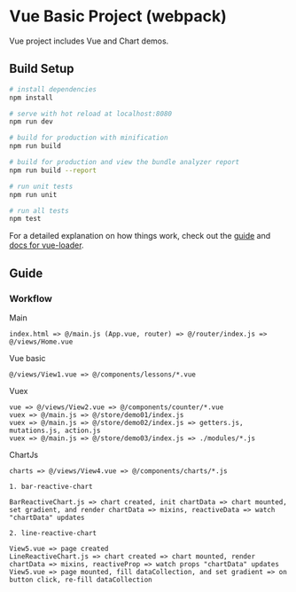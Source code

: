 # Vue Basic Project (webpack)

Vue project includes Vue and Chart demos.

## Build Setup

```bash
# install dependencies
npm install

# serve with hot reload at localhost:8080
npm run dev

# build for production with minification
npm run build

# build for production and view the bundle analyzer report
npm run build --report

# run unit tests
npm run unit

# run all tests
npm test
```

For a detailed explanation on how things work, check out the [guide](http://vuejs-templates.github.io/webpack/) and [docs for vue-loader](http://vuejs.github.io/vue-loader).

## Guide

### Workflow

Main

```text
index.html => @/main.js (App.vue, router) => @/router/index.js => @/views/Home.vue
```

Vue basic

```text
@/views/View1.vue => @/components/lessons/*.vue
```

Vuex

```text
vue => @/views/View2.vue => @/components/counter/*.vue
vuex => @/main.js => @/store/demo01/index.js
vuex => @/main.js => @/store/demo02/index.js => getters.js, mutations.js, action.js
vuex => @/main.js => @/store/demo03/index.js => ./modules/*.js
```

ChartJs

```text
charts => @/views/View4.vue => @/components/charts/*.js

1. bar-reactive-chart

BarReactiveChart.js => chart created, init chartData => chart mounted, set gradient, and render chartData => mixins, reactiveData => watch "chartData" updates

2. line-reactive-chart

View5.vue => page created
LineReactiveChart.js => chart created => chart mounted, render chartData => mixins, reactiveProp => watch props "chartData" updates
View5.vue => page mounted, fill dataCollection, and set gradient => on button click, re-fill dataCollection
```


